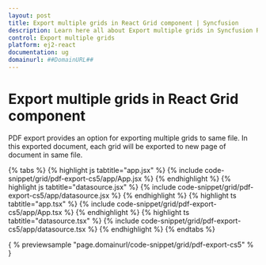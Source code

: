```yaml
---
layout: post
title: Export multiple grids in React Grid component | Syncfusion
description: Learn here all about Export multiple grids in Syncfusion React Grid component of Syncfusion Essential JS 2 and more.
control: Export multiple grids 
platform: ej2-react
documentation: ug
domainurl: ##DomainURL##
---
```


# Export multiple grids in React Grid component

PDF export provides an option for exporting multiple grids to same file.
In this exported document, each grid will be exported to new page of document in same file.

{% tabs %}
{% highlight js tabtitle="app.jsx" %}
{% include code-snippet/grid/pdf-export-cs5/app/App.jsx %}
{% endhighlight %}
{% highlight js tabtitle="datasource.jsx" %}
{% include code-snippet/grid/pdf-export-cs5/app/datasource.jsx %}
{% endhighlight %}
{% highlight ts tabtitle="app.tsx" %}
{% include code-snippet/grid/pdf-export-cs5/app/App.tsx %}
{% endhighlight %}
{% highlight ts tabtitle="datasource.tsx" %}
{% include code-snippet/grid/pdf-export-cs5/app/datasource.tsx %}
{% endhighlight %}
{% endtabs %}

{ % previewsample "page.domainurl/code-snippet/grid/pdf-export-cs5" % }